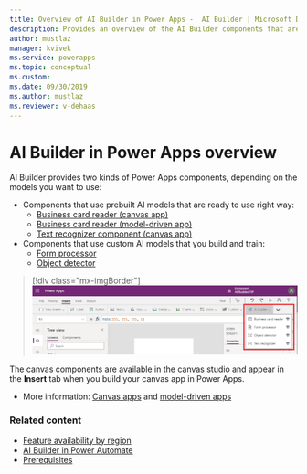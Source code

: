 ```yaml
---
title: Overview of AI Builder in Power Apps -  AI Builder | Microsoft Docs
description: Provides an overview of the AI Builder components that are available to use with canvas and model-driven apps in Power Apps
author: mustlaz
manager: kvivek
ms.service: powerapps
ms.topic: conceptual
ms.custom: 
ms.date: 09/30/2019
ms.author: mustlaz
ms.reviewer: v-dehaas
---
```


# AI Builder in Power Apps overview

AI Builder provides two kinds of Power Apps components, depending on the models you want to use:

- Components that use prebuilt AI models that are ready to use right way:
  - [Business card reader (canvas app)](business-card-reader-component-in-powerapps.md)
  - [Business card reader (model-driven app)](business-card-reader-component-model-driven.md)
  - [Text recognizer component (canvas app)](prebuilt-text-recognizer-component-in-powerapps.md)
- Components that use custom AI models that you build and train:
    - [Form processor](form-processor-component-in-powerapps.md)
    - [Object detector](object-detector-component-in-powerapps.md)


> [!div class="mx-imgBorder"]
> ![Canvas studio screen](media/canvas-studio.png "Canvas studio screen")

The canvas components are available in the canvas studio and appear in the **Insert** tab when you build your canvas app in Power Apps.

- More information: [Canvas apps](/powerapps/maker/canvas-apps/getting-started) and [model-driven apps](/powerapps/maker/model-driven-apps/model-driven-app-overview)

### Related content

- [Feature availability by region](availability-region.md)
- [AI Builder in Power Automate](use-in-flow-overview.md)
- [Prerequisites](use-in-flow-prereq.md)
